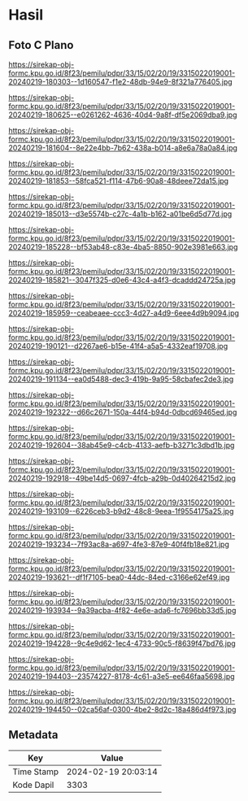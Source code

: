 # Hasil

## Foto C Plano

https://sirekap-obj-formc.kpu.go.id/8f23/pemilu/pdpr/33/15/02/20/19/3315022019001-20240219-180303--1d160547-f1e2-48db-94e9-8f321a776405.jpg

https://sirekap-obj-formc.kpu.go.id/8f23/pemilu/pdpr/33/15/02/20/19/3315022019001-20240219-180625--e0261262-4636-40d4-9a8f-df5e2069dba9.jpg

https://sirekap-obj-formc.kpu.go.id/8f23/pemilu/pdpr/33/15/02/20/19/3315022019001-20240219-181604--8e22e4bb-7b62-438a-b014-a8e6a78a0a84.jpg

https://sirekap-obj-formc.kpu.go.id/8f23/pemilu/pdpr/33/15/02/20/19/3315022019001-20240219-181853--58fca521-f114-47b6-90a8-48deee72da15.jpg

https://sirekap-obj-formc.kpu.go.id/8f23/pemilu/pdpr/33/15/02/20/19/3315022019001-20240219-185013--d3e5574b-c27c-4a1b-b162-a01be6d5d77d.jpg

https://sirekap-obj-formc.kpu.go.id/8f23/pemilu/pdpr/33/15/02/20/19/3315022019001-20240219-185228--bf53ab48-c83e-4ba5-8850-902e3981e663.jpg

https://sirekap-obj-formc.kpu.go.id/8f23/pemilu/pdpr/33/15/02/20/19/3315022019001-20240219-185821--3047f325-d0e6-43c4-a4f3-dcaddd24725a.jpg

https://sirekap-obj-formc.kpu.go.id/8f23/pemilu/pdpr/33/15/02/20/19/3315022019001-20240219-185959--ceabeaee-ccc3-4d27-a4d9-6eee4d9b9094.jpg

https://sirekap-obj-formc.kpu.go.id/8f23/pemilu/pdpr/33/15/02/20/19/3315022019001-20240219-190121--d2267ae6-b15e-41f4-a5a5-4332eaf19708.jpg

https://sirekap-obj-formc.kpu.go.id/8f23/pemilu/pdpr/33/15/02/20/19/3315022019001-20240219-191134--ea0d5488-dec3-419b-9a95-58cbafec2de3.jpg

https://sirekap-obj-formc.kpu.go.id/8f23/pemilu/pdpr/33/15/02/20/19/3315022019001-20240219-192322--d66c2671-150a-44f4-b94d-0dbcd69465ed.jpg

https://sirekap-obj-formc.kpu.go.id/8f23/pemilu/pdpr/33/15/02/20/19/3315022019001-20240219-192604--38ab45e9-c4cb-4133-aefb-b3271c3dbd1b.jpg

https://sirekap-obj-formc.kpu.go.id/8f23/pemilu/pdpr/33/15/02/20/19/3315022019001-20240219-192918--49be14d5-0697-4fcb-a29b-0d40264215d2.jpg

https://sirekap-obj-formc.kpu.go.id/8f23/pemilu/pdpr/33/15/02/20/19/3315022019001-20240219-193109--6226ceb3-b9d2-48c8-9eea-1f9554175a25.jpg

https://sirekap-obj-formc.kpu.go.id/8f23/pemilu/pdpr/33/15/02/20/19/3315022019001-20240219-193234--7f93ac8a-a697-4fe3-87e9-40f4fb18e821.jpg

https://sirekap-obj-formc.kpu.go.id/8f23/pemilu/pdpr/33/15/02/20/19/3315022019001-20240219-193621--df1f7105-bea0-44dc-84ed-c3166e62ef49.jpg

https://sirekap-obj-formc.kpu.go.id/8f23/pemilu/pdpr/33/15/02/20/19/3315022019001-20240219-193934--9a39acba-4f82-4e6e-ada6-fc7696bb33d5.jpg

https://sirekap-obj-formc.kpu.go.id/8f23/pemilu/pdpr/33/15/02/20/19/3315022019001-20240219-194228--9c4e9d62-1ec4-4733-90c5-f8639f47bd76.jpg

https://sirekap-obj-formc.kpu.go.id/8f23/pemilu/pdpr/33/15/02/20/19/3315022019001-20240219-194403--23574227-8178-4c61-a3e5-ee646faa5698.jpg

https://sirekap-obj-formc.kpu.go.id/8f23/pemilu/pdpr/33/15/02/20/19/3315022019001-20240219-194450--02ca56af-0300-4be2-8d2c-18a486d4f973.jpg


## Metadata

| Key        | Value               |
| ---------- | ------------------- |
| Time Stamp | 2024-02-19 20:03:14 |
| Kode Dapil | 3303                |



